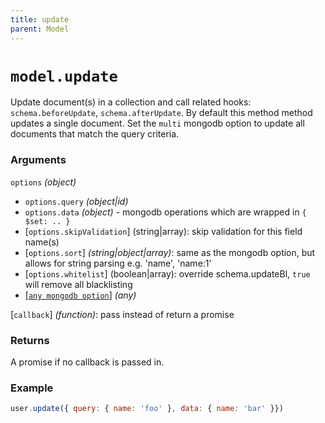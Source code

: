 ```yaml
---
title: update
parent: Model
---
```


# `model.update`

Update document(s) in a collection and call related hooks: `schema.beforeUpdate`,  `schema.afterUpdate`. By default this method method updates a single document. Set the `multi` mongodb option to update all documents that match the query criteria.

### Arguments

`options` *(object)*

- `options.query` *(object\|id)*
- `options.data` *(object)* - mongodb operations which are wrapped in `{ $set: .. }`
- [`options.skipValidation`] (string\|array): skip validation for this field name(s)
- [`options.sort`] *(string\|object\|array)*: same as the mongodb option, but  allows for string parsing e.g. 'name', 'name:1'
- [`options.whitelist`] (boolean\|array): override schema.updateBl, `true` will remove all blacklisting
- [[`any mongodb option`](http://mongodb.github.io/node-mongodb-native/3.2/api/Collection.html#update)] *(any)*

[`callback`] *(function)*: pass instead of return a promise

### Returns

A promise if no callback is passed in.

### Example

```js
user.update({ query: { name: 'foo' }, data: { name: 'bar' }})
```
